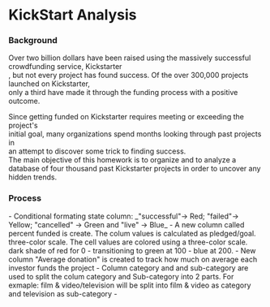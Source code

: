 <h1>KickStart Analysis </h1>
<h3>Background</h3>

Over two billion dollars have been raised using the massively successful crowdfunding service, Kickstarter</br >
, but not every project has found success. Of the over 300,000 projects launched on Kickstarter, </br >
only a third have made it through the funding process with a positive outcome. 


Since getting funded on Kickstarter requires meeting or exceeding the project's </br >
initial goal, many organizations spend months looking through past projects in </br >
an attempt to discover some trick to finding success. </br >
The main objective of this homework is to organize and to analyze a database of four thousand past Kickstarter projects in order to uncover any hidden trends. <br />

<h3>Process</h3>
- Conditional formating state column: _"successful"-> Red; "failed"-> Yellow; "cancelled" -> Green and "live" -> Blue_
- A new column called percent funded is create. The colum values is calculated as pledged/goal. three-color scale. The cell values are colored  using a three-color scale. dark shade of red for 0 - transitioning to green at 100 - blue at 200.
- New column "Average donation" is created to track how much on average each investor funds the project
- Column category and and sub-category  are used to split the colum category and Sub-category into 2 parts. For exmaple: film & video/television will be split into film & video as category and television as sub-category
-  

